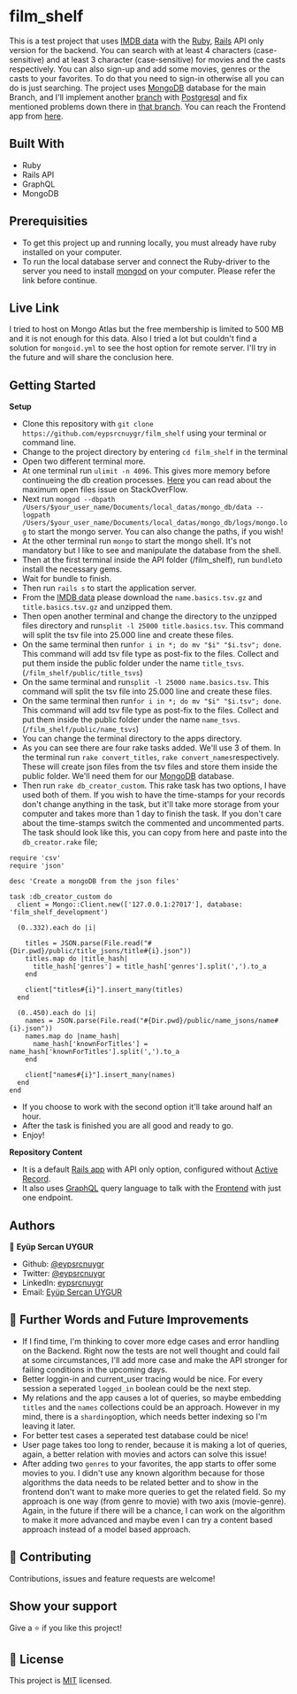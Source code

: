 # film_shelf

This is a test project that uses [IMDB data](https://datasets.imdbws.com/) with the [Ruby](https://tr.reactjs.org/), [Rails](https://www.apollographql.com/) API only version for the backend. You can search with at least 4 characters (case-sensitive) and at least 3 character (case-sensitive) for movies and the casts respectively. You can also sign-up and add some movies, genres or the casts to your favorites. To do that you need to sign-in otherwise all you can do is just searching. The project uses [MongoDB](https://www.mongodb.com/) database for the main Branch, and I'll implement another [branch](https://github.com/eypsrcnuygr/film_shelf/tree/with_psql) with [Postgresql](https://www.postgresql.org/) and fix mentioned problems down there in [that branch](https://github.com/eypsrcnuygr/film_shelf/tree/with_psql). You can reach the Frontend app from [here](https://github.com/eypsrcnuygr/FILM_SHELF_FRONTEND).

## Built With

- Ruby
- Rails API
- GraphQL
- MongoDB

## Prerequisities

- To get this project up and running locally, you must already have ruby installed on your computer.
- To run the local database server and connect the Ruby-driver to the server you need to install [mongod](https://docs.mongodb.com/v4.0/administration/install-community/) on your computer. Please refer the link before continue.

## Live Link

I tried to host on Mongo Atlas but the free membership is limited to 500 MB and it is not enough for this data. Also I tried a lot but couldn't find a solution for `mongoid.yml` to see the host option for remote server. I'll try in the future and will share the conclusion here.

## Getting Started

**Setup**

- Clone this repository with `git clone https://github.com/eypsrcnuygr/film_shelf` using your terminal or command line.<br>
- Change to the project directory by entering `cd film_shelf` in the terminal<br>
- Open two different terminal more.
- At one terminal run `ulimit -n 4096`. This gives more memory before continueing the db creation processes. [Here](https://stackoverflow.com/questions/20931909/too-many-open-files-while-ensure-index-mongo) you can read about the maximum open files issue on StackOverFlow.
- Next run `mongod --dbpath /Users/$your_user_name/Documents/local_datas/mongo_db/data --logpath /Users/$your_user_name/Documents/local_datas/mongo_db/logs/mongo.log` to start the mongo server. You can also change the paths, if you wish!<br>
- At the other terminal run `mongo` to start the mongo shell. It's not mandatory but I like to see and manipulate the database from the shell.<br>
- Then at the first terminal inside the API folder (/film_shelf), run `bundle`to install the necessary gems.<br>
- Wait for bundle to finish.<br>
- Then run `rails s` to start the application server.
- From the [IMDB data](https://datasets.imdbws.com/) please download the `name.basics.tsv.gz` and `title.basics.tsv.gz` and unzipped them.
- Then open another terminal and change the directory to the unzipped files directory and run`split -l 25000 title.basics.tsv`. This command will split the tsv file into 25.000 line and create these files.
- On the same terminal then run`for i in *; do mv "$i" "$i.tsv"; done`. This command will add tsv file type as post-fix to the files. Collect and put them inside the public folder under the name `title_tsvs`.<br> (`/film_shelf/public/title_tsvs`)
- On the same terminal and run`split -l 25000 name.basics.tsv`. This command will split the tsv file into 25.000 line and create these files.
- On the same terminal then run`for i in *; do mv "$i" "$i.tsv"; done`. This command will add tsv file type as post-fix to the files. Collect and put them inside the public folder under the name `name_tsvs`.<br> (`/film_shelf/public/name_tsvs`)
- You can change the terminal directory to the apps directory.
- As you can see there are four rake tasks added. We'll use 3 of them. In the terminal run `rake convert_titles`, `rake convert_names`respectively. These will create json files from the tsv files and store them inside the public folder. We'll need them for our [MongoDB](https://www.mongodb.com/) database.
- Then run `rake db_creator_custom`. This rake task has two options, I have used both of them. If you wish to have the time-stamps for your records don't change anything in the task, but it'll take more storage from your computer and takes more than 1 day to finish the task. If you don't care about the time-stamps switch the commented and uncommented parts. The task should look like this, you can copy from here and paste into the `db_creator.rake` file;<br>

```
require 'csv'
require 'json'

desc 'Create a mongoDB from the json files'

task :db_creator_custom do
  client = Mongo::Client.new(['127.0.0.1:27017'], database: 'film_shelf_development')

  (0..332).each do |i|

    titles = JSON.parse(File.read("#{Dir.pwd}/public/title_jsons/title#{i}.json"))
    titles.map do |title_hash|
      title_hash['genres'] = title_hash['genres'].split(',').to_a
    end

    client["titles#{i}"].insert_many(titles)
  end

  (0..450).each do |i|
    names = JSON.parse(File.read("#{Dir.pwd}/public/name_jsons/name#{i}.json"))
    names.map do |name_hash|
      name_hash['knownForTitles'] = name_hash['knownForTitles'].split(',').to_a
    end

    client["names#{i}"].insert_many(names)
  end
end
```

- If you choose to work with the second option it'll take around half an hour.
- After the task is finished you are all good and ready to go.
- Enjoy!<br>

**Repository Content**

- It is a default [Rails app](https://rubyonrails.org/) with API only option, configured without [Active Record](https://guides.rubyonrails.org/active_record_basics.html).
- It also uses [GraphQL](https://graphql.org/) query language to talk with the [Frontend](https://github.com/eypsrcnuygr/FILM_SHELF_FRONTEND) with just one endpoint.

## Authors

👤 **Eyüp Sercan UYGUR**

- Github: [@eypsrcnuygr](https://github.com/eypsrcnuygr)
- Twitter: [@eypsrcnuygr](https://twitter.com/eypsrcnuygr)
- LinkedIn: [eypsrcnuygr](https://www.linkedin.com/in/eypsrcnuygr/)
- Email: [Eyüp Sercan UYGUR](sercanuygur@gmail.com)

## 🤝 Further Words and Future Improvements

- If I find time, I'm thinking to cover more edge cases and error handling on the Backend. Right now the tests are not well thought and could fail at some circumstances, I'll add more case and make the API stronger for failing conditions in the upcoming days.
- Better loggin-in and current_user tracing would be nice. For every session a seperated `logged_in` boolean could be the next step.
- My relations and the app causes a lot of queries, so maybe embedding `titles` and the `names` collections could be an approach. However in my mind, there is a `sharding`option, which needs better indexing so I'm leaving it later.
- For better test cases a seperated test database could be nice!
- User page takes too long to render, because it is making a lot of queries, again, a better relation with movies and actors can solve this issue!
- After adding two `genres` to your favorites, the app starts to offer some movies to you. I didn't use any known algorithm because for those algorithms the data needs to be related better and to show in the frontend don't want to make more queries to get the related field. So my approach is one way (from genre to movie) with two axis (movie-genre). Again, in the future if there will be a chance, I can work on the algorithm to make it more advanced and maybe even I can try a content based approach instead of a model based approach.

## 🤝 Contributing

Contributions, issues and feature requests are welcome!

## Show your support

Give a ⭐️ if you like this project!

## 📝 License

This project is [MIT](https://github.com/git/git-scm.com/blob/master/MIT-LICENSE.txt) licensed.
